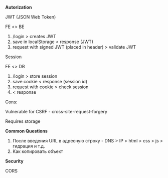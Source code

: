 **Autorization**

JWT (JSON Web Token)

FE <> BE

1.  /login > creates JWT
2.  save in localStorage < response (JWT)
3.  request with signed JWT (placed in header) > validate JWT

Session

FE <> DB

1.  /login > store session 
2.  save cookie < response (session id)
3.  request with cookie > check session
4.  < response

Cons:

Vulnerable for CSRF - cross-site-request-forgery

Requires storage

**Common Questions**

1.  После введения URL в адресную строку - DNS > IP > html > css > js > гидрация и т.д.
2.  Как копировать объект

**Security**

CORS

